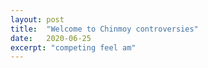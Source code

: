 ```yaml
---
layout: post
title:  "Welcome to Chinmoy controversies"
date:   2020-06-25
excerpt: "competing feel am"
---
```


